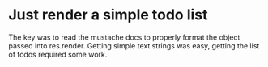 # Just render a simple todo list

The key was to read the mustache docs to properly
format the object passed into res.render. Getting
simple text strings was easy, getting the list of
todos required some work.
